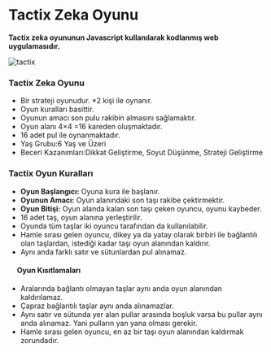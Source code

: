 # Tactix Zeka Oyunu
**Tactix zeka oyununun Javascript kullanılarak kodlanmış web uygulamasıdır.**

![tactix](https://user-images.githubusercontent.com/25087769/71783851-c2d21280-2ffd-11ea-9f3b-84b631b3ad01.png)



### Tactix Zeka Oyunu

* Bir strateji oyunudur. 
*2 kişi ile oynanır.
* Oyun kuralları basittir.
* Oyunun amacı son pulu rakibin almasını sağlamaktır. 
* Oyun alanı 4×4 =16 kareden oluşmaktadır. 
* 16 adet pul ile oynanmaktadır.
* Yaş Grubu:6 Yaş ve Üzeri
* Beceri Kazanımları:Dikkat Geliştirme, Soyut Düşünme, Strateji Geliştirme


### Tactix Oyun Kuralları

* **Oyun Başlangıcı:** Oyuna kura ile başlanır.
* **Oyunun Amacı:** Oyun alanındaki son taşı rakibe çektirmektir.
* **Oyun Bitişi:** Oyun alanda kalan son taşı çeken oyuncu, oyunu kaybeder.
* 16 adet taş, oyun alanına yerleştirilir.
* Oyunda tüm taşlar iki oyuncu tarafından da kullanılabilir.
* Hamle sırası gelen oyuncu, dikey ya da yatay olarak birbiri ile bağlantılı olan taşlardan, istediği kadar taşı oyun alanından kaldırır.
* Aynı anda farklı satır ve sütunlardan pul alınamaz.


#### &nbsp;&nbsp;&nbsp;&nbsp;&nbsp;Oyun Kısıtlamaları

* Aralarında bağlantı olmayan taşlar aynı anda oyun alanından kaldırılamaz.
* Çapraz bağlantılı taşlar aynı anda alınamazlar.
* Aynı satır ve sütunda yer alan pullar arasında boşluk varsa bu pullar aynı anda alınamaz. Yani pulların yan yana olması gerekir.
* Hamle sırası gelen oyuncu, en az bir taşı oyun alanından kaldırmak zorundadır.
